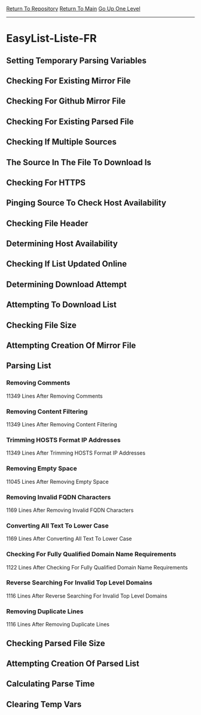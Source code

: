 [Return To Repository](https://github.com/deathbybandaid/piholeparser/)
[Return To Main](https://github.com/deathbybandaid/piholeparser/blob/master/RecentRunLogs/Mainlog.md)
[Go Up One Level](https://github.com/deathbybandaid/piholeparser/blob/master/RecentRunLogs/TopLevelScripts/30-Processing-Blacklists.md)
____________________________________
# EasyList-Liste-FR
## Setting Temporary Parsing Variables
## Checking For Existing Mirror File
## Checking For Github Mirror File
## Checking For Existing Parsed File
## Checking If Multiple Sources
## The Source In The File To Download Is
## Checking For HTTPS
## Pinging Source To Check Host Availability
## Checking File Header
## Determining Host Availability
## Checking If List Updated Online
## Determining Download Attempt
## Attempting To Download List
## Checking File Size
## Attempting Creation Of Mirror File
## Parsing List
### Removing Comments
11349 Lines After Removing Comments
### Removing Content Filtering
11349 Lines After Removing Content Filtering
### Trimming HOSTS Format IP Addresses
11349 Lines After Trimming HOSTS Format IP Addresses
### Removing Empty Space
11045 Lines After Removing Empty Space
### Removing Invalid FQDN Characters
1169 Lines After Removing Invalid FQDN Characters
### Converting All Text To Lower Case
1169 Lines After Converting All Text To Lower Case
### Checking For Fully Qualified Domain Name Requirements
1122 Lines After Checking For Fully Qualified Domain Name Requirements
### Reverse Searching For Invalid Top Level Domains
1116 Lines After Reverse Searching For Invalid Top Level Domains
### Removing Duplicate Lines
1116 Lines After Removing Duplicate Lines
## Checking Parsed File Size
## Attempting Creation Of Parsed List
## Calculating Parse Time
## Clearing Temp Vars
